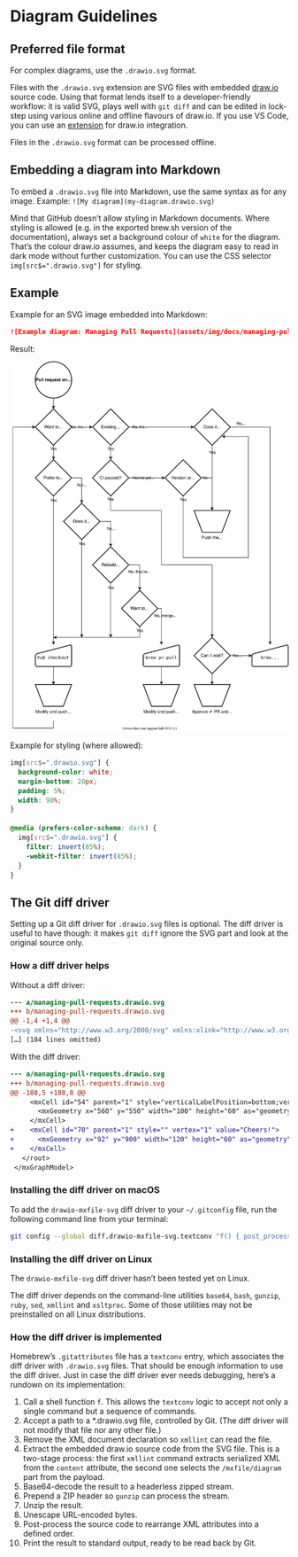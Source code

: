 # Diagram Guidelines

## Preferred file format

For complex diagrams, use the `.drawio.svg` format.

Files with the `.drawio.svg` extension are SVG files with embedded [draw.io](https://www.diagrams.net/) source code. Using that format lends itself to a developer-friendly workflow: it is valid SVG, plays well with `git diff` and can be edited in lock-step using various online and offline flavours of draw.io. If you use VS Code, you can use an [extension](https://marketplace.visualstudio.com/items?itemName=hediet.vscode-drawio) for draw.io integration.

Files in the `.drawio.svg` format can be processed offline.

## Embedding a diagram into Markdown

To embed a `.drawio.svg` file into Markdown, use the same syntax as for any image. Example: `![My diagram](my-diagram.drawio.svg)`

Mind that GitHub doesn’t allow styling in Markdown documents. Where styling is allowed (e.g. in the exported brew.sh version of the documentation), always set a background colour of `white` for the diagram. That’s the colour draw.io assumes, and keeps the diagram easy to read in dark mode without further customization. You can use the CSS selector `img[src$=".drawio.svg"]` for styling.

## Example

Example for an SVG image embedded into Markdown:

```md
![Example diagram: Managing Pull Requests](assets/img/docs/managing-pull-requests.drawio.svg)
```

Result:

![Example diagram: Managing Pull Requests](assets/img/docs/managing-pull-requests.drawio.svg)

Example for styling (where allowed):

```css
img[src$=".drawio.svg"] {
  background-color: white;
  margin-bottom: 20px;
  padding: 5%;
  width: 90%;
}

@media (prefers-color-scheme: dark) {
  img[src$=".drawio.svg"] {
    filter: invert(85%);
    -webkit-filter: invert(85%);
  }
}
```

## The Git diff driver

Setting up a Git diff driver for `.drawio.svg` files is optional. The diff driver is useful to have though: it makes `git diff` ignore the SVG part and look at the original source only.

### How a diff driver helps

Without a diff driver:

```diff
--- a/managing-pull-requests.drawio.svg
+++ b/managing-pull-requests.drawio.svg
@@ -1,4 +1,4 @@
-<svg xmlns="http://www.w3.org/2000/svg" xmlns:xlink="http://www.w3.org/1999/xlink" version="1.1" width="759px" height="936px" viewBox="-0.5 -0.5 759 936" content="&lt;mxfile host=&quot;&quot; modified=&quot;2020-07-16T21:15:00.400Z&quot; agent=&quot;5.0 (Macintosh; Intel Mac OS X 10_14_6) AppleWebKit/537.36 (KHTML, like Gecko) Code/1.46.1 Chrome/78.0.3904.130 Electron/7.3.1 Safari/537.36&quot; etag=&quot;pmHBLrtnrX4nNGyRVqOD&quot; version=&quot;13.1.3&quot;&gt;&lt;diagram id=&quot;6hGFLwfOUW9BJ-s0fimq&quot; name=&quot;Page-1&quot;&gt;7Vzbkps4EP0aP3oKxM1+nOsmVcnWVGUr2TylsJFtdjFyhJix8/UrgWSQBLbHCHuozcsMSKIR6u7TRy3JI+d+vf0Dh5vVZxTBZASsaDtyHkYA2Baw6T9WsitLJrZXFixxHPFGVcGX+BcUT/LSPI5gJjUkCCUk3siFc5SmcE
[…] (184 lines omitted)
```

With the diff driver:

```diff
--- a/managing-pull-requests.drawio.svg
+++ b/managing-pull-requests.drawio.svg
@@ -188,5 +188,8 @@
     <mxCell id="54" parent="1" style="verticalLabelPosition=bottom;verticalAlign=top;html=1;shape=trapezoid;perimeter=trapezoidPerimeter;whiteSpace=wrap;size=0.23;arcSize=10;flipV=1;" vertex="1" value="Push the button">
       <mxGeometry x="560" y="550" width="100" height="60" as="geometry"/>
     </mxCell>
+    <mxCell id="70" parent="1" style="" vertex="1" value="Cheers!">
+      <mxGeometry x="92" y="900" width="120" height="60" as="geometry"/>
+    </mxCell>
   </root>
 </mxGraphModel>
```

### Installing the diff driver on macOS

To add the `drawio-mxfile-svg` diff driver to your `~/.gitconfig` file, run the following command line from your terminal:

```bash
git config --global diff.drawio-mxfile-svg.textconv "f() { post_processor=\"\${HOMEBREW_REPOSITORY:-\$(brew --repository)}/docs/contrib/git-textconv/git-textconv-drawio-mxfile.xml\"; if [ -e \"\${post_processor}\" ]; then sed -e '/^<"'!'"DOCTYPE/d' \"\$@\" | xmllint --xpath 'string(/*/@content)' - | xmllint --xpath '/mxfile/diagram/text()' - | base64 --decode | bash -c 'cat <(/usr/bin/xxd -r -p <<< \"1f 8b 08 08 d1 ee 75 58 00 03 63 6f 6e 74 65 6e 74 2e 62 61 73 65 36 34 00\") -' | gunzip 2>/dev/null | ruby -rcgi -pe '\$_ = CGI::unescape(\$_)' | xsltproc \"\${post_processor}\" -; else cat \"\$@\"; fi; }; f"
```

### Installing the diff driver on Linux

The `drawio-mxfile-svg` diff driver hasn’t been tested yet on Linux.

The diff driver depends on the command-line utilities `base64`, `bash`, `gunzip`, `ruby`, `sed`, `xmllint` and `xsltproc`. Some of those utilities may not be preinstalled on all Linux distributions.

### How the diff driver is implemented

Homebrew’s `.gitattributes` file has a `textconv` entry, which associates the diff driver with `.drawio.svg` files.
That should be enough information to use the diff driver.
Just in case the diff driver ever needs debugging, here’s a rundown on its implementation:

1. Call a shell function `f`. This allows the `textconv` logic to accept not only a single command but a sequence of commands.
1. Accept a path to a *.drawio.svg file, controlled by Git.
  (The diff driver will not modify that file nor any other file.)
1. Remove the XML document declaration so `xmllint` can read the file.
1. Extract the embedded draw.io source code from the SVG file. This is a two-stage process: the first `xmllint` command extracts serialized XML from the `content` attribute, the second one selects the `/mxfile/diagram` part from the payload.
1. Base64-decode the result to a headerless zipped stream.
1. Prepend a ZIP header so `gunzip` can process the stream.
1. Unzip the result.
1. Unescape URL-encoded bytes.
1. Post-process the source code to rearrange XML attributes into a defined order.
1. Print the result to standard output, ready to be read back by Git.
